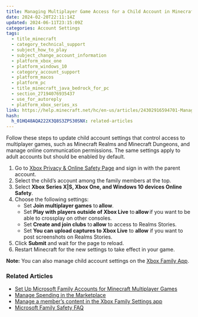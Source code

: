 ```yaml
---
title: Managing Multiplayer Game Access for a Child Account in Minecraft
date: 2024-02-20T22:11:14Z
updated: 2024-06-11T23:15:09Z
categories: Account Settings
tags:
  - title_minecraft
  - category_technical_support
  - subject_how_to_play
  - subject_change_account_information
  - platform_xbox_one
  - platform_windows_10
  - category_account_support
  - platform_macos
  - platform_pc
  - title_minecraft_java_bedrock_for_pc
  - section_27194076935437
  - use_for_autoreply
  - platform_xbox_series_xs
link: https://help.minecraft.net/hc/en-us/articles/24302916594701-Managing-Multiplayer-Game-Access-for-a-Child-Account-in-Minecraft
hash:
  h_01HQ48AQA222X3Q8S3ZPS30SNX: related-articles
---
```


Follow these steps to update child account settings that control access to multiplayer games, such as Minecraft Realms and Minecraft Dungeons, and manage online communication permissions. The same settings apply to adult accounts but should be enabled by default.

1.  Go to [Xbox Privacy & Online Safety Page](https://account.xbox.com/en-us/Settings?rtc=1&activetab=main%3aprivacytab) and sign in with the parent account.
2.  Select the child’s account among the family members at the top.
3.  Select **Xbox Series X\|S, Xbox One, and Windows 10 devices Online Safety**.
4.  Choose the following settings:
    - Set **Join multiplayer games** to **allow**.
    - Set **Play with players outside of Xbox Live** to **allow** if you want to be able to crossplay on other consoles.
    - Set **Create and join clubs** to **allow** to access to Realms Stories.
    - Set **You can upload captures to Xbox Live** to **allow** if you want to post screenshots on Realms Stories.
5.  Click **Submit** and wait for the page to reload.
6.  Restart Minecraft for the new settings to take effect in your game.

**Note:** You can also manage child account settings on the [Xbox Family App](https://support.xbox.com/en-US/help/family-online-safety/family-settings-app/manage-child-content-in-the-Xbox-Family-Setting-app).

### Related Articles

- [Set Up Microsoft Family Accounts for Minecraft Multiplayer Games](./Set-Up-Microsoft-Family-Accounts-for-Minecraft-Multiplayer-Games.md)
- [Manage Spending in the Marketplace](./Managing-Spending-For-Child-Accounts-in-Minecraft-Marketplace.md)
- [Manage a member’s content in the Xbox Family Settings app](https://support.xbox.com/en-US/help/family-online-safety/family-settings-app/manage-child-content-in-the-Xbox-Family-Setting-app)
- [Microsoft Family Safety FAQ](https://prod.support.services.microsoft.com/en-us/account-billing/microsoft-family-safety-faq-bad45b7f-ee38-45fb-b1d2-7976e87a5526)
